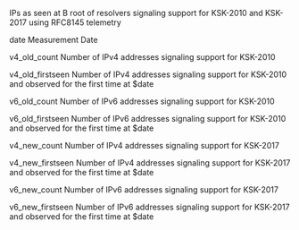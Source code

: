 IPs as seen at B root of resolvers signaling support for KSK-2010 and  KSK-2017 using RFC8145 telemetry

date				Measurement Date

v4_old_count		Number of IPv4 addresses signaling support for KSK-2010

v4_old_firstseen	Number of IPv4 addresses signaling support for KSK-2010 and observed for the first time at $date

v6_old_count		Number of IPv6 addresses signaling support for KSK-2010

v6_old_firstseen	Number of IPv6 addresses signaling support for KSK-2010 and observed for the first time at $date

v4_new_count		Number of IPv4 addresses signaling support for KSK-2017

v4_new_firstseen	Number of IPv4 addresses signaling support for KSK-2017 and observed for the first time at $date

v6_new_count		Number of IPv6 addresses signaling support for KSK-2017

v6_new_firstseen	Number of IPv6 addresses signaling support for KSK-2017 and observed for the first time at $date